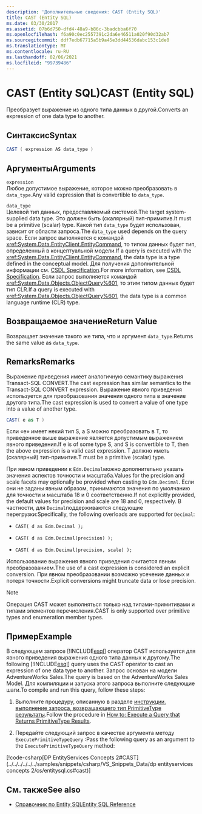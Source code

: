 ```yaml
---
description: 'Дополнительные сведения: CAST (Entity SQL)'
title: CAST (Entity SQL)
ms.date: 03/30/2017
ms.assetid: 07b6d750-dfd4-48a9-b86c-3badcbba6f70
ms.openlocfilehash: f6a90c0ec2557391c2da6e46511a020f90d32ab7
ms.sourcegitcommit: ddf7edb67715a5b9a45e3dd44536dabc153c1de0
ms.translationtype: MT
ms.contentlocale: ru-RU
ms.lasthandoff: 02/06/2021
ms.locfileid: "99739486"
---
```

# <a name="cast-entity-sql"></a><span data-ttu-id="4a483-103">CAST (Entity SQL)</span><span class="sxs-lookup"><span data-stu-id="4a483-103">CAST (Entity SQL)</span></span>

<span data-ttu-id="4a483-104">Преобразует выражение из одного типа данных в другой.</span><span class="sxs-lookup"><span data-stu-id="4a483-104">Converts an expression of one data type to another.</span></span>  
  
## <a name="syntax"></a><span data-ttu-id="4a483-105">Синтаксис</span><span class="sxs-lookup"><span data-stu-id="4a483-105">Syntax</span></span>  
  
```csharp
CAST ( expression AS data_type )  
```  
  
## <a name="arguments"></a><span data-ttu-id="4a483-106">Аргументы</span><span class="sxs-lookup"><span data-stu-id="4a483-106">Arguments</span></span>  

 `expression`  
 <span data-ttu-id="4a483-107">Любое допустимое выражение, которое можно преобразовать в `data_type`.</span><span class="sxs-lookup"><span data-stu-id="4a483-107">Any valid expression that is convertible to `data_type`.</span></span>  
  
 `data_type`  
 <span data-ttu-id="4a483-108">Целевой тип данных, предоставляемый системой.</span><span class="sxs-lookup"><span data-stu-id="4a483-108">The target system-supplied data type.</span></span> <span data-ttu-id="4a483-109">Это должен быть (скалярный) тип-примитив.</span><span class="sxs-lookup"><span data-stu-id="4a483-109">It must be a primitive (scalar) type.</span></span> <span data-ttu-id="4a483-110">Какой тип `data_type` будет использован, зависит от области запроса.</span><span class="sxs-lookup"><span data-stu-id="4a483-110">The `data_type` used depends on the query space.</span></span> <span data-ttu-id="4a483-111">Если запрос выполняется с командой <xref:System.Data.EntityClient.EntityCommand>, то типом данных будет тип, определенный в концептуальной модели.</span><span class="sxs-lookup"><span data-stu-id="4a483-111">If a query is executed with the <xref:System.Data.EntityClient.EntityCommand>, the data type is a type defined in the conceptual model.</span></span> <span data-ttu-id="4a483-112">Для получения дополнительной информации см. [CSDL Specification](/ef/ef6/modeling/designer/advanced/edmx/csdl-spec).</span><span class="sxs-lookup"><span data-stu-id="4a483-112">For more information, see [CSDL Specification](/ef/ef6/modeling/designer/advanced/edmx/csdl-spec).</span></span> <span data-ttu-id="4a483-113">Если запрос выполняется командой <xref:System.Data.Objects.ObjectQuery%601>, то этим типом данных будет тип CLR.</span><span class="sxs-lookup"><span data-stu-id="4a483-113">If a query is executed with <xref:System.Data.Objects.ObjectQuery%601>, the data type is a common language runtime (CLR) type.</span></span>  
  
## <a name="return-value"></a><span data-ttu-id="4a483-114">Возвращаемое значение</span><span class="sxs-lookup"><span data-stu-id="4a483-114">Return Value</span></span>  

 <span data-ttu-id="4a483-115">Возвращает значение такого же типа, что и аргумент `data_type`.</span><span class="sxs-lookup"><span data-stu-id="4a483-115">Returns the same value as `data_type`.</span></span>  
  
## <a name="remarks"></a><span data-ttu-id="4a483-116">Remarks</span><span class="sxs-lookup"><span data-stu-id="4a483-116">Remarks</span></span>  

 <span data-ttu-id="4a483-117">Выражение приведения имеет аналогичную семантику выражения Transact-SQL CONVERT.</span><span class="sxs-lookup"><span data-stu-id="4a483-117">The cast expression has similar semantics to the Transact-SQL CONVERT expression.</span></span> <span data-ttu-id="4a483-118">Выражение явного приведения используется для преобразования значения одного типа в значение другого типа.</span><span class="sxs-lookup"><span data-stu-id="4a483-118">The cast expression is used to convert a value of one type into a value of another type.</span></span>  
  
```csharp
CAST( e as T )  
```  
  
 <span data-ttu-id="4a483-119">Если «e» имеет некий тип S, а S можно преобразовать в T, то приведенное выше выражение является допустимым выражением явного приведения.</span><span class="sxs-lookup"><span data-stu-id="4a483-119">If e is of some type S, and S is convertible to T, then the above expression is a valid cast expression.</span></span> <span data-ttu-id="4a483-120">Т должно иметь (скалярный) тип-примитив.</span><span class="sxs-lookup"><span data-stu-id="4a483-120">T must be a primitive (scalar) type.</span></span>  
  
 <span data-ttu-id="4a483-121">При явном приведении к `Edm.Decimal`можно дополнительно указать значения аспектов точности и масштаба.</span><span class="sxs-lookup"><span data-stu-id="4a483-121">Values for the precision and scale facets may optionally be provided when casting to `Edm.Decimal`.</span></span> <span data-ttu-id="4a483-122">Если они не заданы явным образом, принимаются значения по умолчанию для точности и масштаба 18 и 0 соответственно.</span><span class="sxs-lookup"><span data-stu-id="4a483-122">If not explicitly provided, the default values for precision and scale are 18 and 0, respectively.</span></span> <span data-ttu-id="4a483-123">В частности, для `Decimal`поддерживаются следующие перегрузки:</span><span class="sxs-lookup"><span data-stu-id="4a483-123">Specifically, the following overloads are supported for `Decimal`:</span></span>  
  
- `CAST( d as Edm.Decimal );`  
  
- `CAST( d as Edm.Decimal(precision) );`  
  
- `CAST( d as Edm.Decimal(precision, scale) );`  
  
 <span data-ttu-id="4a483-124">Использование выражения явного приведения считается явным преобразованием.</span><span class="sxs-lookup"><span data-stu-id="4a483-124">The use of a cast expression is considered an explicit conversion.</span></span> <span data-ttu-id="4a483-125">При явном преобразовании возможно усечение данных и потеря точности.</span><span class="sxs-lookup"><span data-stu-id="4a483-125">Explicit conversions might truncate data or lose precision.</span></span>  
  
> [!NOTE]
> <span data-ttu-id="4a483-126">Операция CAST может выполняться только над типами-примитивами и типами элементов перечисления.</span><span class="sxs-lookup"><span data-stu-id="4a483-126">CAST is only supported over primitive types and enumeration member types.</span></span>  
  
## <a name="example"></a><span data-ttu-id="4a483-127">Пример</span><span class="sxs-lookup"><span data-stu-id="4a483-127">Example</span></span>  

 <span data-ttu-id="4a483-128">В следующем запросе [!INCLUDE[esql](../../../../../../includes/esql-md.md)] оператор CAST используется для явного приведения выражения одного типа данных к другому.</span><span class="sxs-lookup"><span data-stu-id="4a483-128">The following [!INCLUDE[esql](../../../../../../includes/esql-md.md)] query uses the CAST operator to cast an expression of one data type to another.</span></span> <span data-ttu-id="4a483-129">Запрос основан на модели AdventureWorks Sales.</span><span class="sxs-lookup"><span data-stu-id="4a483-129">The query is based on the AdventureWorks Sales Model.</span></span> <span data-ttu-id="4a483-130">Для компиляции и запуска этого запроса выполните следующие шаги.</span><span class="sxs-lookup"><span data-stu-id="4a483-130">To compile and run this query, follow these steps:</span></span>  
  
1. <span data-ttu-id="4a483-131">Выполните процедуру, описанную в разделе [инструкции. выполнение запроса, возвращающего тип PrimitiveType результаты](../how-to-execute-a-query-that-returns-primitivetype-results.md).</span><span class="sxs-lookup"><span data-stu-id="4a483-131">Follow the procedure in [How to: Execute a Query that Returns PrimitiveType Results](../how-to-execute-a-query-that-returns-primitivetype-results.md).</span></span>  
  
2. <span data-ttu-id="4a483-132">Передайте следующий запрос в качестве аргумента методу `ExecutePrimitiveTypeQuery` :</span><span class="sxs-lookup"><span data-stu-id="4a483-132">Pass the following query as an argument to the `ExecutePrimitiveTypeQuery` method:</span></span>  
  
 [!code-csharp[DP EntityServices Concepts 2#CAST](../../../../../../samples/snippets/csharp/VS_Snippets_Data/dp entityservices concepts 2/cs/entitysql.cs#cast)]  
  
## <a name="see-also"></a><span data-ttu-id="4a483-133">См. также</span><span class="sxs-lookup"><span data-stu-id="4a483-133">See also</span></span>

- [<span data-ttu-id="4a483-134">Справочник по Entity SQL</span><span class="sxs-lookup"><span data-stu-id="4a483-134">Entity SQL Reference</span></span>](entity-sql-reference.md)
